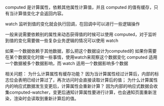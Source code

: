 computed 是计算属性，依赖其他属性计算值，并且 computed 的值有缓存，只有当计算值变化才会返回内容。

watch 监听到值的变化就会执行回调，在回调中可以进行一些逻辑操作

一般来说需要依赖别的属性来动态获得值的时候可以使用 computed，对于监听到值的变化需要做一些复杂业务逻辑的情况可以使用 watch

如果一个数据依赖于其他数据，那么把这个数据设计为computed的
如果你需要在某个数据变化时做一些事情，使用watch来观察这个数据变化
computed 适用一个数据被多个数据影响，而 watch 适用一个数据影响多个数据


相关问题：
为什么计算属性有缓存功能？
因为当计算属性经过计算后，内部的标志位会表明已经计算过了，再次访问时会直接读取计算后的值；
为什么计算属性内的响应式数据发生变更后，计算属性会重新计算？
因为内部的响应式数据会收集computed-watcher，变更后通知计算属性要进行计算，也会通知页面重新渲染，渲染时会读取到重新计算后的值。
